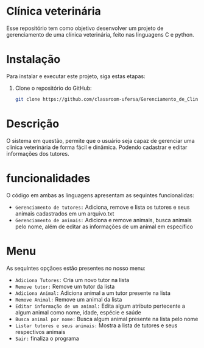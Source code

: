 # Clínica veterinária

Esse repositório tem como objetivo desenvolver um projeto de gerenciamento de uma clínica veterinária, feito nas linguagens C e python. 

# Instalação

Para instalar e executar este projeto, siga estas etapas:

1.  Clone o repositório do GitHub:

    ```bash
    git clone https://github.com/classroom-ufersa/Gerenciamento_de_Clinica_Veterinaria.git

    
# Descrição

O sistema em questão, permite que o usuário seja capaz de gerenciar uma clínica veterinária de forma fácil e dinâmica. Podendo cadastrar e editar informações dos tutores.

# funcionalidades
O código em ambas as linguagens apresentam as sequintes funcionalidas:

- `Gerenciamento de tutores:` Adiciona, remove e lista os tutores e seus animais cadastrados em um arquivo.txt  
- `Gerenciamento de animais:` Adiciona e remove animais, busca animais pelo nome, além de editar as informações de um animal em específico

# Menu
As sequintes opçãoes estão presentes no nosso menu:

- `Adiciona Tutores:` Cria um novo tutor na lista
- `Remove tutor:` Remove um tutor da lista
- `Adiciona Animal:` Adiciona animal a um tutor presente na lista
- `Remove Animal:` Remove um animal da lista
- `Editar informação de um animal:` Edita algum atributo pertecente a algum animal como nome, idade, espécie e saúde
- `Busca animal por nome:` Busca algum animal presente na lista pelo nome
- `Listar tutores e seus animais:` Mostra a lista de tutores e seus respectivos animais
- `Sair:` finaliza o programa
